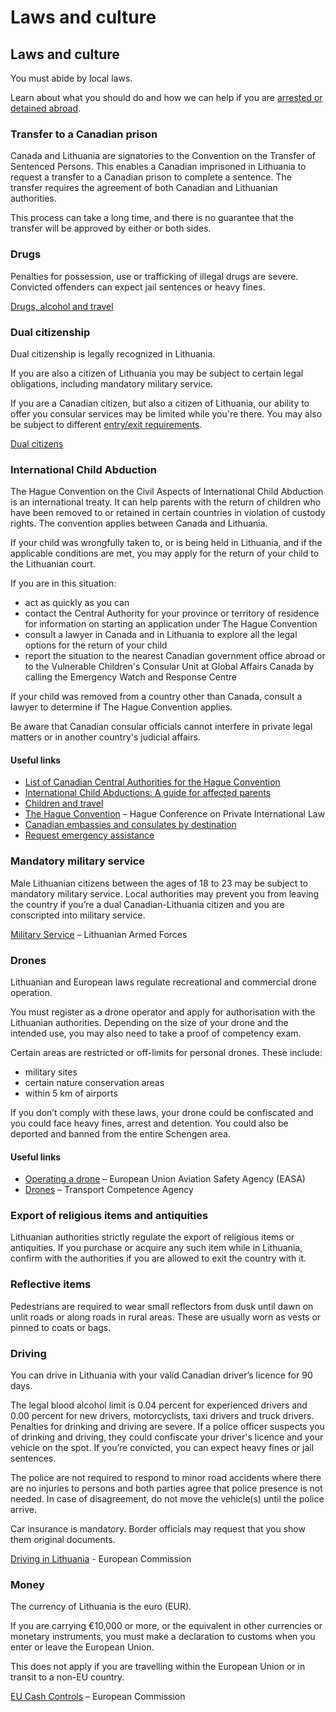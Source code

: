 # Laws and culture

## Laws and culture

You must abide by local laws.

Learn about what you should do and how we can help if you are [arrested or detained abroad](http://travel.gc.ca/assistance/emergency-info/arrest-detention).

### Transfer to a Canadian prison

Canada and Lithuania are signatories to the Convention on the Transfer of Sentenced Persons. This enables a Canadian imprisoned in Lithuania to request a transfer to a Canadian prison to complete a sentence. The transfer requires the agreement of both Canadian and Lithuanian authorities.

This process can take a long time, and there is no guarantee that the transfer will be approved by either or both sides.

### Drugs

Penalties for possession, use or trafficking of illegal drugs are severe. Convicted offenders can expect jail sentences or heavy fines.

[Drugs, alcohol and travel](https://travel.gc.ca/travelling/health-safety/drugs)

### Dual citizenship

Dual citizenship is legally recognized in Lithuania.

If you are also a citizen of Lithuania you may be subject to certain legal obligations, including mandatory military service.

If you are a Canadian citizen, but also a citizen of Lithuania, our ability to offer you consular services may be limited while you're there. You may also be subject to different [entry/exit requirements](file:///C:/Users/pinnint/OneDrive%20-%20Global%20Affairs%20Canada%20Affaires%20mondiales%20Canada/Travel%20Information%20Program%20-%20TIP/Travel%20Advice%20%26%20Advisories/Lithuania/MCR%202024/Travel%20advice%20and%20advisories%20for%20Lithuania.html#entryexit).

[Dual citizens](http://travel.gc.ca/travelling/documents/dual-citizenship)

### International Child Abduction

The Hague Convention on the Civil Aspects of International Child Abduction is an international treaty. It can help parents with the return of children who have been removed to or retained in certain countries in violation of custody rights. The convention applies between Canada and Lithuania.

If your child was wrongfully taken to, or is being held in Lithuania, and if the applicable conditions are met, you may apply for the return of your child to the Lithuanian court.

If you are in this situation:

* act as quickly as you can
* contact the Central Authority for your province or territory of residence for information on starting an application under The Hague Convention
* consult a lawyer in Canada and in Lithuania to explore all the legal options for the return of your child
* report the situation to the nearest Canadian government office abroad or to the Vulnerable Children's Consular Unit at Global Affairs Canada by calling the Emergency Watch and Response Centre

If your child was removed from a country other than Canada, consult a lawyer to determine if The Hague Convention applies.

Be aware that Canadian consular officials cannot interfere in private legal matters or in another country's judicial affairs.

#### Useful links

* [List of Canadian Central Authorities for the Hague Convention](https://www.hcch.net/en/states/authorities/details3/?aid=75)
* [International Child Abductions: A guide for affected parents](https://travel.gc.ca/travelling/publications/international-child-abductions)
* [Children and travel](https://travel.gc.ca/travelling/children)
* [The Hague Convention](https://www.hcch.net/en/instruments/conventions/full-text/?cid=24) – Hague Conference on Private International Law
* [Canadian embassies and consulates by destination](https://travel.gc.ca/assistance/embassies-consulates)
* [Request emergency assistance](https://travel.gc.ca/assistance/emergency-assistance?_ga)

### Mandatory military service

Male Lithuanian citizens between the ages of 18 to 23 may be subject to mandatory military service. Local authorities may prevent you from leaving the country if you’re a dual Canadian-Lithuania citizen and you are conscripted into military service.

[Military Service](https://kariuomene.lt/en/who-we-are/military-service/23649) – Lithuanian Armed Forces

### Drones

Lithuanian and European laws regulate recreational and commercial drone operation.

You must register as a drone operator and apply for authorisation with the Lithuanian authorities. Depending on the size of your drone and the intended use, you may also need to take a proof of competency exam.

Certain areas are restricted or off-limits for personal drones. These include:

* military sites
* certain nature conservation areas
* within 5 km of airports

If you don’t comply with these laws, your drone could be confiscated and you could face heavy fines, arrest and detention. You could also be deported and banned from the entire Schengen area.

#### Useful links

* [Operating a drone](https://www.easa.europa.eu/en/domains/drones-air-mobility/operating-drone) – European Union Aviation Safety Agency (EASA)
* [Drones](https://tka.lt/en/kategorija/civil-aviation/drones/) – Transport Competence Agency

### Export of religious items and antiquities

Lithuanian authorities strictly regulate the export of religious items or antiquities. If you purchase or acquire any such item while in Lithuania, confirm with the authorities if you are allowed to exit the country with it.

### Reflective items

Pedestrians are required to wear small reflectors from dusk until dawn on unlit roads or along roads in rural areas. These are usually worn as vests or pinned to coats or bags.

### Driving

You can drive in Lithuania with your valid Canadian driver’s licence for 90 days.

The legal blood alcohol limit is 0.04 percent for experienced drivers and 0.00 percent for new drivers, motorcyclists, taxi drivers and truck drivers. Penalties for drinking and driving are severe. If a police officer suspects you of drinking and driving, they could confiscate your driver's licence and your vehicle on the spot. If you’re convicted, you can expect heavy fines or jail sentences.

The police are not required to respond to minor road accidents where there are no injuries to persons and both parties agree that police presence is not needed. In case of disagreement, do not move the vehicle(s) until the police arrive.

Car insurance is mandatory. Border officials may request that you show them original documents.

[Driving in Lithuania](http://ec.europa.eu/transport/road_safety/going_abroad/lithuania/index_en.htm) - European Commission

### Money

The currency of Lithuania is the euro (EUR).

If you are carrying €10,000 or more, or the equivalent in other currencies or monetary instruments, you must make a declaration to customs when you enter or leave the European Union.

This does not apply if you are travelling within the European Union or in transit to a non-EU country.

[EU Cash Controls](https://taxation-customs.ec.europa.eu/customs/prohibitions-restrictions/eu-cash-controls_en) – European Commission
